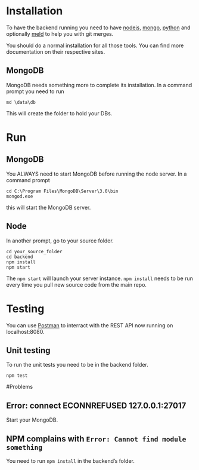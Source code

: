 # Installation
To have the backend running you need to have [nodejs](https://nodejs.org/dist/v0.12.6/x64/node-v0.12.6-x64.msi),
[mongo](https://fastdl.mongodb.org/win32/mongodb-win32-x86_64-2008plus-ssl-3.0.4-signed.msi),
[python](https://www.python.org/ftp/python/3.4.3/python-3.4.3.amd64.msi)
and optionally [meld](https://download.gnome.org/binaries/win32/meld/3.12/Meld-3.12.3-win32.msi) to help you with git merges.

You should do a normal installation for all those tools. You can find more documentation on their respective sites.

## MongoDB
MongoDB needs something more to complete its installation. In a command prompt you need to run
```
md \data\db
```
This will create the folder to hold your DBs.

# Run
## MongoDB
You ALWAYS need to start MongoDB before running the node server. In a command prompt
```
cd C:\Program Files\MongoDB\Server\3.0\bin
mongod.exe
```
this will start the MongoDB server.
## Node
In another prompt, go to your source folder.
```
cd your_source_folder
cd backend
npm install
npm start
```
The ```npm start``` will launch your server instance. ```npm install``` needs to be run every time you pull new source code from the main repo.

# Testing
You can use [Postman](https://www.getpostman.com/) to interract with the REST API now running on localhost:8080.

## Unit testing
To run the unit tests you need to be in the backend folder.
```
npm test
```

#Problems
## Error: connect ECONNREFUSED 127.0.0.1:27017
Start your MongoDB.

## NPM complains with ```Error: Cannot find module something```
You need to run ```npm install``` in the backend’s folder.
